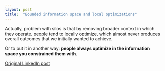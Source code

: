 ```yaml
---
layout: post
title:  "Bounded information space and local optimizations"
---
```


Actually, problem with silos is that by removing broader context in which they operate, people tend to locally optimize, which almost never produces overall outcomes that we initially wanted to achieve.

Or to put it in another way: __people always optimize in the information space you constrained them with__.

[Original LinkedIn post](https://www.linkedin.com/feed/update/urn%3Ali%3Ashare%3A6539584134782693376)
